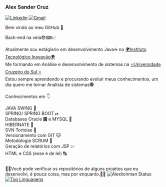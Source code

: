 ### Alex Sander Cruz

[![Linkedin](https://img.shields.io/badge/LinkedIn-blue?style=for-the-badge&logo=Linkedin)](https://www.linkedin.com/in/alex-sander-cruz-pereira/)
[![Gmail](https://img.shields.io/badge/-Gmail-c14438?style=for-the-badge&logo=Gmail&logoColor=white&link=mailto:karanalpe@gmail.com)](pereirasander33@gmail.com)

Bem vindo ao meu GitHub.🤗<br>

Back-end na veia😎⌨📈<br>

Atualmente sou estágiario em desenvolvimento Java☕️ no <a target="_blank" href="http://www.itinovacao.org.br/">🌍Instituto Tecnológico Inovação🌍</a> <br>
Me formando em Análise e desenvolvimento de sistemas na <a target="_blank" href="https://www.cruzeirodosul.edu.br/">⭐Universidade Cruzeiro do Sul ⭐</a><br> 
             Estou sempre aprendendo e procurando evoluir meus conhecimentos, um dia quero me tornar Analista de sistemas🕵
                      
Conhecimentos em 👇

JAVA SWING 🔱<br>
SPRING/ SPRING BOOT ⏯<br>
Databases Oracle 🅾 e MYSQL 🐬<br>
HIBERNATE 📁<br>
SVN Tortoise 🐢<br>
Versionamento com GIT 🐱<br>
Metodologia SCRUM 🚀<br>
Geração de relatórios com JSP 📈<br>
HTML e CSS (esse é de lei) 🔠<br><br>

 🧐🧐Você pode verificar os repositórios de alguns projetos que eu desenvolvi, é pouca coisa, mas por enquanto.🧐🧐
 ![Alexlionman Status](https://github-readme-stats.vercel.app/api?username=Alexlionman&show_icons=true)
[![Top Linguagens](https://github-readme-stats.vercel.app/api/top-langs/?username=Alexlionman&layout=compact)](https://github.com/anuraghazra/github-readme-stats)
